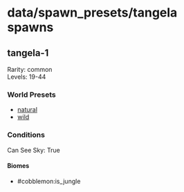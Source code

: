 # data/spawn_presets/tangela spawns  
  
## tangela-1  
Rarity: common  
Levels: 19-44  
  
### World Presets  
* [natural](data/spawn_data/natural.md)  
* [wild](data/spawn_data/wild.md)  
  
### Conditions  
Can See Sky: True  
  
#### Biomes  
  * #cobblemon:is_jungle
  
